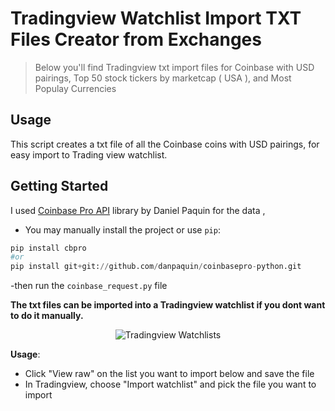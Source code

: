 # Tradingview Watchlist Import TXT Files Creator from Exchanges

> Below you'll find Tradingview txt import files for Coinbase with USD pairings, Top 50 stock tickers by marketcap ( USA ), and Most Populay Currencies

## Usage

This script creates a txt file of all the Coinbase coins with USD pairings, for easy import to Trading view watchlist.

## Getting Started
I used [Coinbase Pro API](https://github.com/danpaquin/coinbasepro-python/blob/master/README.md) library by Daniel Paquin for the data , 

- You may manually install the project or use ```pip```:
```python
pip install cbpro
#or
pip install git+git://github.com/danpaquin/coinbasepro-python.git
```

-then run the ```coinbase_request.py``` file

**The txt files can be imported into a Tradingview watchlist if you dont want to do it manually.**

<p align="center">
  <img src="https://i.imgur.com/jeZpljC.png" alt="Tradingview Watchlists" />
</p>

**Usage**:

* Click "View raw" on the list you want to import below and save the file
* In Tradingview, choose "Import watchlist" and pick the file you want to import